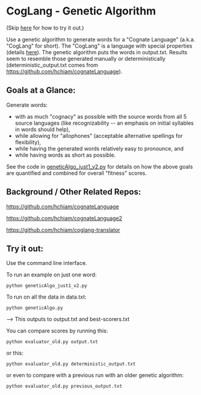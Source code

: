# CogLang - Genetic Algorithm

(Skip [here](https://github.com/hchiam/cogLang-geneticAlgo#try-it-out) for how to try it out.)

Use a genetic algorithm to generate words for a "Cognate Language" (a.k.a. "CogLang" for short). The "CogLang" is a language with special properties (details [here](https://github.com/hchiam/cognateLanguage)). The genetic algorithm puts the words in output.txt. Results seem to resemble those generated manually or deterministically (deterministic_output.txt comes from https://github.com/hchiam/cognateLanguage).

## Goals at a Glance:

Generate words:
* with as much "cognacy" as possible with the source words from all 5 source languages (like recognizability -- an emphasis on initial syllables in words should help),
* while allowing for "allophones" (acceptable alternative spellings for flexibility),
* while having the generated words relatively easy to pronounce,
and
* while having words as short as possible.

See the code in [geneticAlgo_just1_v2.py](https://github.com/hchiam/cogLang-geneticAlgo/blob/master/geneticAlgo_just1_v2.py) for details on how the above goals are quantified and combined for overall "fitness" scores.

## Background / Other Related Repos:

https://github.com/hchiam/cognateLanguage

https://github.com/hchiam/cognateLanguage2

https://github.com/hchiam/coglang-translator

## Try it out:

Use the command line interface.

To run an example on just one word:

```
python geneticAlgo_just1_v2.py
```

To run on all the data in data.txt:

```
python geneticAlgo.py
```

--> This outputs to output.txt and best-scorers.txt

You can compare scores by running this:

```
python evaluator_old.py output.txt
```

or this:

```
python evaluator_old.py deterministic_output.txt
```

or even to compare with a previous run with an older genetic algorithm:

```
python evaluator_old.py previous_output.txt
```
